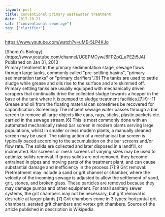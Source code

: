 ```yaml
---
layout: post
title: conventional primary wastewater treatment
date: 2017-10-21
cat: ["conventional sewerage"]
tag: ["clarifier"]
---
```


https://www.youtube.com/watch?v=uME-5LP4KJo
<div id="top-row" class="style-scope ytd-video-secondary-info-renderer">
<div id="upload-info" class="style-scope ytd-video-owner-renderer">
<div id="owner-container" class="style-scope ytd-video-owner-renderer">[Shomu's Biology](https://www.youtube.com/channel/UCEPMCywJ6FPZpQ_aPEZt5JA)</div>
<div></div>
</div>
</div>
<div id="top-row" class="style-scope ytd-video-secondary-info-renderer">
<div id="upload-info" class="style-scope ytd-video-owner-renderer"><span class="date style-scope ytd-video-secondary-info-renderer">Published on Jan 31, 2013</span></div>
</div>
<div></div>
<div class="style-scope ytd-expander">Primary treatment In the primary sedimentation stage, sewage flows through large tanks, commonly called "pre-settling basins", "primary sedimentation tanks" or "primary clarifiers".[9] The tanks are used to settle sludge while grease and oils rise to the surface and are skimmed off. Primary settling tanks are usually equipped with mechanically driven scrapers that continually drive the collected sludge towards a hopper in the base of the tank where it is pumped to sludge treatment facilities.[7]:9--11 Grease and oil from the floating material can sometimes be recovered for saponification. Screening: The influent sewage water passes through a bar screen to remove all large objects like cans, rags, sticks, plastic packets etc. carried in the sewage stream.[6] This is most commonly done with an automated mechanically raked bar screen in modern plants serving large populations, whilst in smaller or less modern plants, a manually cleaned screen may be used. The raking action of a mechanical bar screen is typically paced according to the accumulation on the bar screens and/or flow rate. The solids are collected and later disposed in a landfill, or incinerated. Bar screens or mesh screens of varying sizes may be used to optimize solids removal. If gross solids are not removed, they become entrained in pipes and moving parts of the treatment plant, and can cause substantial damage and inefficiency in the process.[7]:9 Grit removal: Pretreatment may include a sand or grit channel or chamber, where the velocity of the incoming sewage is adjusted to allow the settlement of sand, grit, stones, and broken glass. These particles are removed because they may damage pumps and other equipment. For small sanitary sewer systems, the grit chambers may not be necessary, but grit removal is desirable at larger plants.[7] Grit chambers come in 3 types: horizontal grit chambers, aerated grit chambers and vortex grit chambers. Source of the article published in description is Wikipedia.</div>
&nbsp;